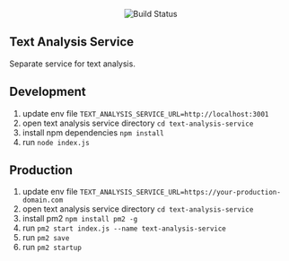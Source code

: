 <p align="center">
    <img src="https://github.com/user-attachments/assets/f511b797-ec50-4392-ae83-4fc9e8def001" alt="Build Status">
</p>

## Text Analysis Service

Separate service for text analysis.

## Development
1. update env file `TEXT_ANALYSIS_SERVICE_URL=http://localhost:3001`
2. open text analysis service directory `cd text-analysis-service`
3. install npm dependencies `npm install`
4. run `node index.js`
   
## Production
1. update env file `TEXT_ANALYSIS_SERVICE_URL=https://your-production-domain.com`
2. open text analysis service directory `cd text-analysis-service`
3. install pm2 `npm install pm2 -g`
4. run `pm2 start index.js --name text-analysis-service`
5. run `pm2 save`
6. run `pm2 startup`

